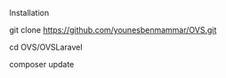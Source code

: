 Installation 

git clone https://github.com/younesbenmammar/OVS.git 

cd OVS/OVSLaravel

composer update